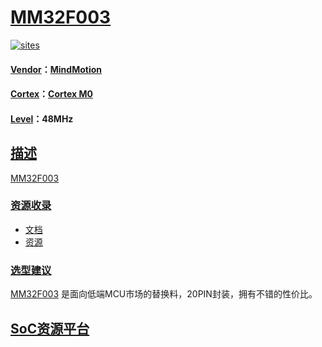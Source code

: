 ﻿# [MM32F003](https://github.com/sochub/MM32F003) 

[![sites](http://182.61.61.133/link/resources/SoC.png)](https://stop.stops.top) 

#### [Vendor](https://github.com/sochub/Vendor)：[MindMotion](http://www.mm32.com.cn/)
#### [Cortex](https://github.com/sochub/Cortex)：[Cortex M0](https://github.com/sochub/CM0) 
#### [Level](https://github.com/sochub/Level)：48MHz 

## [描述](https://github.com/sochub/MM32F003/wiki) 

[MM32F003](https://github.com/sochub/MM32F003) 


### [资源收录](https://github.com/sochub/MM32F003)

* [文档](docs/)
* [资源](src/)

### [选型建议](https://github.com/sochub)

[MM32F003](https://github.com/sochub/MM32F003) 是面向低端MCU市场的替换料，20PIN封装，拥有不错的性价比。

##  [SoC资源平台](http://www.qitas.cn)  
